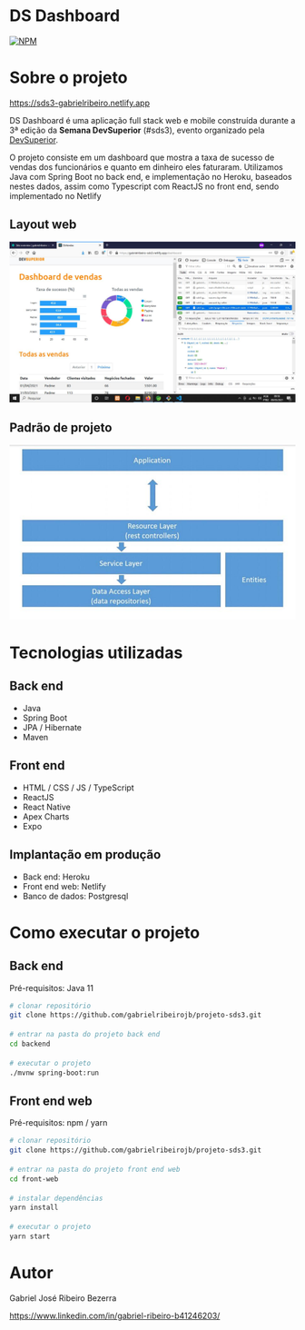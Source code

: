 # DS Dashboard 
[![NPM](https://img.shields.io/npm/l/react)](https://github.com/gabrielribeirojb/projeto-sds3/blob/main/LICENSE) 

# Sobre o projeto

https://sds3-gabrielribeiro.netlify.app

DS Dashboard é uma aplicação full stack web e mobile construída durante a 3ª edição da **Semana DevSuperior** (#sds3), evento organizado pela [DevSuperior](https://devsuperior.com "Site da DevSuperior").

O projeto consiste em um dashboard que mostra a taxa de sucesso de vendas dos funcionários e quanto em dinheiro eles faturaram. Utilizamos Java com Spring Boot no back end, e implementação no Heroku, baseados nestes dados, assim como Typescript com ReactJS no front end, sendo implementado no Netlify

## Layout web
![Web 1](https://github.com/gabrielribeirojb/itens-para-readme/blob/main/assets/03-sds3/semana-dev-3-app.jpg)

## Padrão de projeto
![Padrao Projeto](https://github.com/gabrielribeirojb/itens-para-readme/blob/main/assets/01-course-springboot-java-11/padrao-projeto.jpeg)

# Tecnologias utilizadas
## Back end
- Java
- Spring Boot
- JPA / Hibernate
- Maven
## Front end
- HTML / CSS / JS / TypeScript
- ReactJS
- React Native
- Apex Charts
- Expo
## Implantação em produção
- Back end: Heroku
- Front end web: Netlify
- Banco de dados: Postgresql

# Como executar o projeto

## Back end
Pré-requisitos: Java 11

```bash
# clonar repositório
git clone https://github.com/gabrielribeirojb/projeto-sds3.git

# entrar na pasta do projeto back end
cd backend

# executar o projeto
./mvnw spring-boot:run
```

## Front end web
Pré-requisitos: npm / yarn

```bash
# clonar repositório
git clone https://github.com/gabrielribeirojb/projeto-sds3.git

# entrar na pasta do projeto front end web
cd front-web

# instalar dependências
yarn install

# executar o projeto
yarn start
```

# Autor

Gabriel José Ribeiro Bezerra

https://www.linkedin.com/in/gabriel-ribeiro-b41246203/
